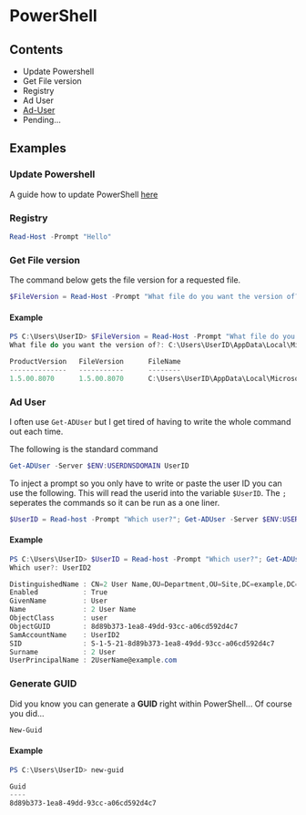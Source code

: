 # PowerShell

## Contents
- Update Powershell
- Get File version
- Registry
- Ad User
- [Ad-User](Index.md#ad-user)
- Pending...


## Examples
### Update Powershell
A guide how to update PowerShell [here](UpdatePS.md)
### Registry
``` PowerShell
Read-Host -Prompt "Hello"
```

### Get File version
The command below gets the file version for a requested file.
```PowerShell
$FileVersion = Read-Host -Prompt "What file do you want the version of?"; (Get-Item $FileVersion).VersionInfo
```

#### Example
```PowerShell
PS C:\Users\UserID> $FileVersion = Read-Host -Prompt "What file do you want the version of?"; (Get-Item $FileVersion).VersionInfo
What file do you want the version of?: C:\Users\UserID\AppData\Local\Microsoft\Teams\current\Teams.exe

ProductVersion   FileVersion      FileName
--------------   -----------      --------
1.5.00.8070      1.5.00.8070      C:\Users\UserID\AppData\Local\Microsoft\Teams\current\Teams.exe
```

### Ad User
I often use `Get-ADUser` but I get tired of having to write the whole command out each time.

The following is the standard command
```PowerShell
Get-ADUser -Server $ENV:USERDNSDOMAIN UserID
```

To inject a prompt so you only have to write or paste the user ID you can use the following. This will read the userid into the variable `$UserID`. The `;` seperates the commands so it can be run as a one liner.
```PowerShell
$UserID = Read-host -Prompt "Which user?"; Get-ADUser -Server $ENV:USERDNSDOMAIN $UserID
```

#### Example
```PowerShell
PS C:\Users\UserID> $UserID = Read-host -Prompt "Which user?"; Get-ADUser -Server $ENV:USERDNSDOMAIN $UserID
Which user?: UserID2

DistinguishedName : CN=2 User Name,OU=Department,OU=Site,DC=example,DC=com
Enabled           : True
GivenName         : User
Name              : 2 User Name
ObjectClass       : user
ObjectGUID        : 8d89b373-1ea8-49dd-93cc-a06cd592d4c7
SamAccountName    : UserID2
SID               : S-1-5-21-8d89b373-1ea8-49dd-93cc-a06cd592d4c7
Surname           : 2 User
UserPrincipalName : 2UserName@example.com
```
### Generate GUID
Did you know you can generate a **GUID** right within PowerShell... Of course you did...
```PowerShell
New-Guid
```

#### Example
```PowerShell
PS C:\Users\UserID> new-guid

Guid
----
8d89b373-1ea8-49dd-93cc-a06cd592d4c7
```

